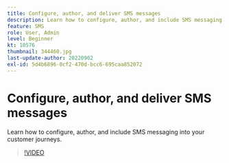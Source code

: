 ```yaml
---
title: Configure, author, and deliver SMS messages
description: Learn how to configure, author, and include SMS messaging into your customer journeys.
feature: SMS
role: User, Admin
level: Beginner
kt: 10576
thumbnail: 344460.jpg
last-update-author: 20220902
exl-id: 5d4b6896-0cf2-470d-bcc6-695caa852072
---
```

# Configure, author, and deliver SMS messages

Learn how to configure, author, and include SMS messaging into your customer journeys.

>[!VIDEO](https://video.tv.adobe.com/v/344460?quality=12&learn=on)
